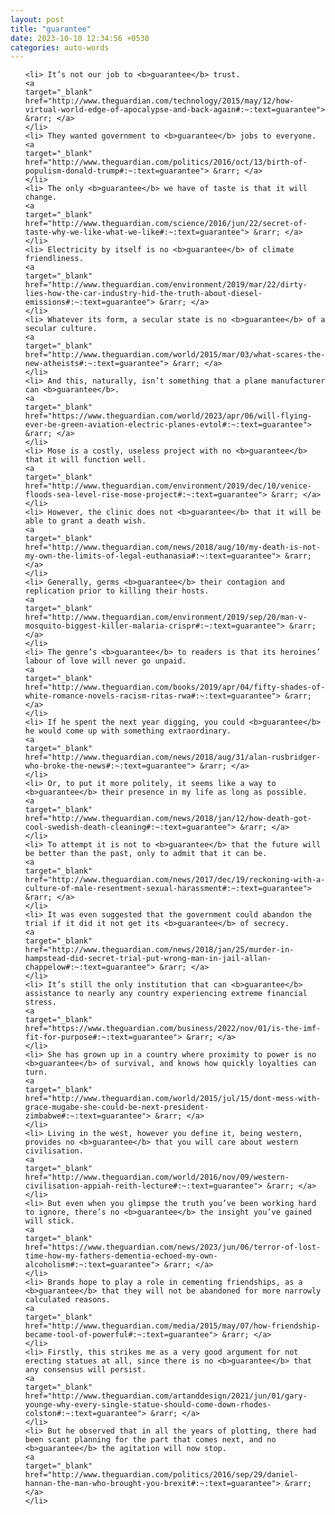 ```yaml
---
layout: post
title: "guarantee"
date: 2023-10-10 12:34:56 +0530
categories: auto-words
---
```

<ol>

    <li> It’s not our job to <b>guarantee</b> trust.
    <a 
    target="_blank" 
    href="http://www.theguardian.com/technology/2015/may/12/how-virtual-world-edge-of-apocalypse-and-back-again#:~:text=guarantee"> &rarr; </a>
    </li>
    <li> They wanted government to <b>guarantee</b> jobs to everyone.
    <a 
    target="_blank" 
    href="http://www.theguardian.com/politics/2016/oct/13/birth-of-populism-donald-trump#:~:text=guarantee"> &rarr; </a>
    </li>
    <li> The only <b>guarantee</b> we have of taste is that it will change.
    <a 
    target="_blank" 
    href="http://www.theguardian.com/science/2016/jun/22/secret-of-taste-why-we-like-what-we-like#:~:text=guarantee"> &rarr; </a>
    </li>
    <li> Electricity by itself is no <b>guarantee</b> of climate friendliness.
    <a 
    target="_blank" 
    href="http://www.theguardian.com/environment/2019/mar/22/dirty-lies-how-the-car-industry-hid-the-truth-about-diesel-emissions#:~:text=guarantee"> &rarr; </a>
    </li>
    <li> Whatever its form, a secular state is no <b>guarantee</b> of a secular culture.
    <a 
    target="_blank" 
    href="http://www.theguardian.com/world/2015/mar/03/what-scares-the-new-atheists#:~:text=guarantee"> &rarr; </a>
    </li>
    <li> And this, naturally, isn’t something that a plane manufacturer can <b>guarantee</b>.
    <a 
    target="_blank" 
    href="https://www.theguardian.com/world/2023/apr/06/will-flying-ever-be-green-aviation-electric-planes-evtol#:~:text=guarantee"> &rarr; </a>
    </li>
    <li> Mose is a costly, useless project with no <b>guarantee</b> that it will function well.
    <a 
    target="_blank" 
    href="http://www.theguardian.com/environment/2019/dec/10/venice-floods-sea-level-rise-mose-project#:~:text=guarantee"> &rarr; </a>
    </li>
    <li> However, the clinic does not <b>guarantee</b> that it will be able to grant a death wish.
    <a 
    target="_blank" 
    href="http://www.theguardian.com/news/2018/aug/10/my-death-is-not-my-own-the-limits-of-legal-euthanasia#:~:text=guarantee"> &rarr; </a>
    </li>
    <li> Generally, germs <b>guarantee</b> their contagion and replication prior to killing their hosts.
    <a 
    target="_blank" 
    href="http://www.theguardian.com/environment/2019/sep/20/man-v-mosquito-biggest-killer-malaria-crispr#:~:text=guarantee"> &rarr; </a>
    </li>
    <li> The genre’s <b>guarantee</b> to readers is that its heroines’ labour of love will never go unpaid.
    <a 
    target="_blank" 
    href="http://www.theguardian.com/books/2019/apr/04/fifty-shades-of-white-romance-novels-racism-ritas-rwa#:~:text=guarantee"> &rarr; </a>
    </li>
    <li> If he spent the next year digging, you could <b>guarantee</b> he would come up with something extraordinary.
    <a 
    target="_blank" 
    href="http://www.theguardian.com/news/2018/aug/31/alan-rusbridger-who-broke-the-news#:~:text=guarantee"> &rarr; </a>
    </li>
    <li> Or, to put it more politely, it seems like a way to <b>guarantee</b> their presence in my life as long as possible.
    <a 
    target="_blank" 
    href="http://www.theguardian.com/news/2018/jan/12/how-death-got-cool-swedish-death-cleaning#:~:text=guarantee"> &rarr; </a>
    </li>
    <li> To attempt it is not to <b>guarantee</b> that the future will be better than the past, only to admit that it can be.
    <a 
    target="_blank" 
    href="http://www.theguardian.com/news/2017/dec/19/reckoning-with-a-culture-of-male-resentment-sexual-harassment#:~:text=guarantee"> &rarr; </a>
    </li>
    <li> It was even suggested that the government could abandon the trial if it did it not get its <b>guarantee</b> of secrecy.
    <a 
    target="_blank" 
    href="http://www.theguardian.com/news/2018/jan/25/murder-in-hampstead-did-secret-trial-put-wrong-man-in-jail-allan-chappelow#:~:text=guarantee"> &rarr; </a>
    </li>
    <li> It’s still the only institution that can <b>guarantee</b> assistance to nearly any country experiencing extreme financial stress.
    <a 
    target="_blank" 
    href="https://www.theguardian.com/business/2022/nov/01/is-the-imf-fit-for-purpose#:~:text=guarantee"> &rarr; </a>
    </li>
    <li> She has grown up in a country where proximity to power is no <b>guarantee</b> of survival, and knows how quickly loyalties can turn.
    <a 
    target="_blank" 
    href="http://www.theguardian.com/world/2015/jul/15/dont-mess-with-grace-mugabe-she-could-be-next-president-zimbabwe#:~:text=guarantee"> &rarr; </a>
    </li>
    <li> Living in the west, however you define it, being western, provides no <b>guarantee</b> that you will care about western civilisation.
    <a 
    target="_blank" 
    href="http://www.theguardian.com/world/2016/nov/09/western-civilisation-appiah-reith-lecture#:~:text=guarantee"> &rarr; </a>
    </li>
    <li> But even when you glimpse the truth you’ve been working hard to ignore, there’s no <b>guarantee</b> the insight you’ve gained will stick.
    <a 
    target="_blank" 
    href="https://www.theguardian.com/news/2023/jun/06/terror-of-lost-time-how-my-fathers-dementia-echoed-my-own-alcoholism#:~:text=guarantee"> &rarr; </a>
    </li>
    <li> Brands hope to play a role in cementing friendships, as a <b>guarantee</b> that they will not be abandoned for more narrowly calculated reasons.
    <a 
    target="_blank" 
    href="http://www.theguardian.com/media/2015/may/07/how-friendship-became-tool-of-powerful#:~:text=guarantee"> &rarr; </a>
    </li>
    <li> Firstly, this strikes me as a very good argument for not erecting statues at all, since there is no <b>guarantee</b> that any consensus will persist.
    <a 
    target="_blank" 
    href="http://www.theguardian.com/artanddesign/2021/jun/01/gary-younge-why-every-single-statue-should-come-down-rhodes-colston#:~:text=guarantee"> &rarr; </a>
    </li>
    <li> But he observed that in all the years of plotting, there had been scant planning for the part that comes next, and no <b>guarantee</b> the agitation will now stop.
    <a 
    target="_blank" 
    href="http://www.theguardian.com/politics/2016/sep/29/daniel-hannan-the-man-who-brought-you-brexit#:~:text=guarantee"> &rarr; </a>
    </li>